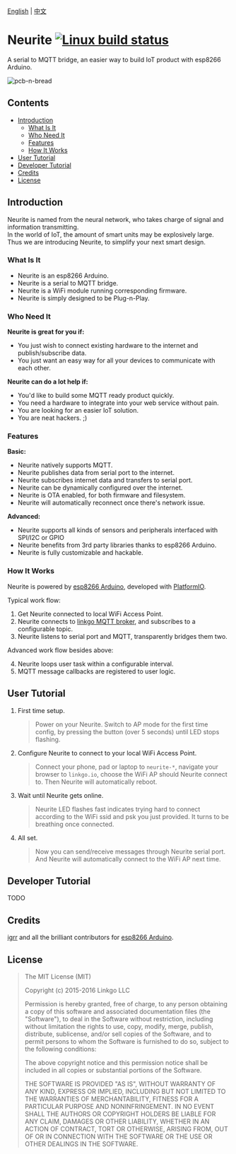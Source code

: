 [English](#) | [中文](#)

# Neurite [![Linux build status](https://travis-ci.org/linkgo/neurite.svg)](https://travis-ci.org/linkgo/neurite)

A serial to MQTT bridge, an easier way to build IoT product with esp8266 Arduino.

![pcb-n-bread](https://raw.githubusercontent.com/linkgo/neurite/master/hardware/neurite-pcb-n-bread.png)

## Contents
- [Introduction](#introduction)
  - [What Is It](#what-is-it)
  - [Who Need It](#who-need-it)
  - [Features](#features)
  - [How It Works](#how-it-works)
- [User Tutorial](#user-tutorial)
- [Developer Tutorial](#developer-tutorial)
- [Credits](#credits)
- [License](#license)


## Introduction

Neurite is named from the neural network, who takes charge of signal and information transmitting.  
In the world of IoT, the amount of smart units may be explosively large.  
Thus we are introducing Neurite, to simplify your next smart design.


### What Is It


* Neurite is an esp8266 Arduino.
* Neurite is a serial to MQTT bridge.
* Neurite is a WiFi module running corresponding firmware.
* Neurite is simply designed to be Plug-n-Play.


### Who Need It

**Neurite is great for you if:**

* You just wish to connect existing hardware to the internet and publish/subscribe data.
* You just want an easy way for all your devices to communicate with each other.

**Neurite can do a lot help if:**

* You'd like to build some MQTT ready product quickly.
* You need a hardware to integrate into your web service without pain.
* You are looking for an easier IoT solution.
* You are neat hackers. ;)


### Features

**Basic:**

* Neurite natively supports MQTT.
* Neurite publishes data from serial port to the internet.
* Neurite subscribes internet data and transfers to serial port.
* Neurite can be dynamically configured over the internet.
* Neurite is OTA enabled, for both firmware and filesystem.
* Neurite will automatically reconnect once there's network issue.

**Advanced:**

* Neurite supports all kinds of sensors and peripherals interfaced with SPI/I2C or GPIO
* Neurite benefits from 3rd party libraries thanks to esp8266 Arduino.
* Neurite is fully customizable and hackable.


### How It Works

Neurite is powered by [esp8266 Arduino](https://github.com/esp8266/Arduino), developed with [PlatformIO](http://platformio.org/).

Typical work flow:

1. Get Neurite connected to local WiFi Access Point.
2. Neurite connects to [linkgo MQTT broker](#), and subscribes to a configurable topic.
3. Neurite listens to serial port and MQTT, transparently bridges them two.

Advanced work flow besides above:

4. Neurite loops user task within a configurable interval.
5. MQTT message callbacks are registered to user logic.


## User Tutorial

1. First time setup.
    > Power on your Neurite. Switch to AP mode for the first time config, by pressing the button (over 5 seconds) until LED stops flashing.  

2. Configure Neurite to connect to your local WiFi Access Point.
    > Connect your phone, pad or laptop to `neurite-*`, navigate your browser to `linkgo.io`, choose the WiFi AP should Neurite connect to. Then Neurite will automatically reboot. 

3. Wait until Neurite gets online.
    > Neurite LED flashes fast indicates trying hard to connect according to the WiFi ssid and psk you just provided. It turns to be breathing once connected.

4. All set.
    > Now you can send/receive messages through Neurite serial port.  
    > And Neurite will automatically connect to the WiFi AP next time.


## Developer Tutorial

TODO


## Credits

[igrr](https://github.com/igrr) and all the brilliant contributors for [esp8266 Arduino](https://github.com/esp8266/Arduino).


## License

> The MIT License (MIT)
>
> Copyright (c) 2015-2016 Linkgo LLC
>
> Permission is hereby granted, free of charge, to any person obtaining a copy
> of this software and associated documentation files (the "Software"), to deal
> in the Software without restriction, including without limitation the rights
> to use, copy, modify, merge, publish, distribute, sublicense, and/or sell
> copies of the Software, and to permit persons to whom the Software is
> furnished to do so, subject to the following conditions:
>
> The above copyright notice and this permission notice shall be included in all
> copies or substantial portions of the Software.
>
> THE SOFTWARE IS PROVIDED "AS IS", WITHOUT WARRANTY OF ANY KIND, EXPRESS OR
> IMPLIED, INCLUDING BUT NOT LIMITED TO THE WARRANTIES OF MERCHANTABILITY,
> FITNESS FOR A PARTICULAR PURPOSE AND NONINFRINGEMENT. IN NO EVENT SHALL THE
> AUTHORS OR COPYRIGHT HOLDERS BE LIABLE FOR ANY CLAIM, DAMAGES OR OTHER
> LIABILITY, WHETHER IN AN ACTION OF CONTRACT, TORT OR OTHERWISE, ARISING FROM,
> OUT OF OR IN CONNECTION WITH THE SOFTWARE OR THE USE OR OTHER DEALINGS IN THE
> SOFTWARE.
